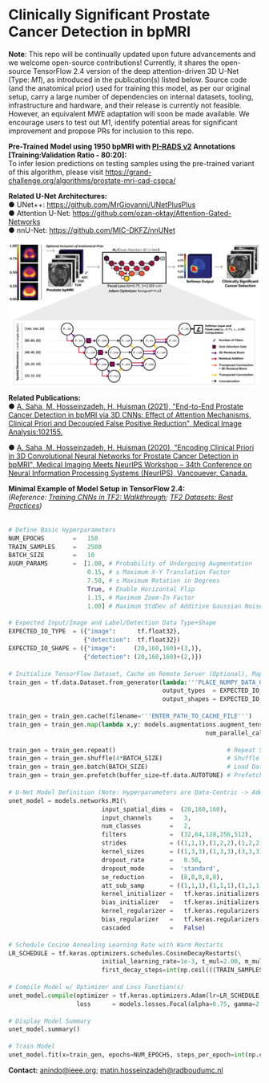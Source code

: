 # Clinically Significant Prostate Cancer Detection in bpMRI

**Note**: This repo will be continually updated upon future advancements and we welcome open-source contributions! Currently, it shares the open-source TensorFlow 2.4 version of the deep attention-driven 3D U-Net (Type: *M1*), as introduced in the publication(s) listed below. Source code (and the anatomical prior) used for training this model, as per our original setup, carry a large number of dependencies on internal datasets, tooling, infrastructure and hardware, and their release is currently not feasible. However, an equivalent MWE adaptation will soon be made available. We encourage users to test out *M1*, identify potential areas for significant improvement and propose PRs for inclusion to this repo.

**Pre-Trained Model using 1950 bpMRI with [PI-RADS v2](https://www.sciencedirect.com/science/article/pii/S0302283815008489?via%3Dihub) Annotations [Training:Validation Ratio - 80:20]:**  
To infer lesion predictions on testing samples using the pre-trained variant of this algorithm, please visit https://grand-challenge.org/algorithms/prostate-mri-cad-cspca/

**Related U-Net Architectures:**  
  ● UNet++: https://github.com/MrGiovanni/UNetPlusPlus  
  ● Attention U-Net: https://github.com/ozan-oktay/Attention-Gated-Networks  
  ● nnU-Net: https://github.com/MIC-DKFZ/nnUNet  

<kbd>![schematic](docs/image-1.png)</kbd>

**Related Publications:**  
● [A. Saha, M. Hosseinzadeh, H. Huisman (2021), "End-to-End Prostate Cancer Detection in bpMRI via 3D CNNs: Effect of Attention Mechanisms, Clinical Priori and Decoupled False
  Positive Reduction", Medical Image Analysis:102155.](https://doi.org/10.1016/j.media.2021.102155)

● [A. Saha, M. Hosseinzadeh, H. Huisman (2020), "Encoding Clinical Priori in 3D Convolutional Neural Networks for Prostate Cancer Detection in bpMRI", Medical Imaging Meets
  NeurIPS Workshop – 34th Conference on Neural Information Processing Systems (NeurIPS), Vancouever, Canada.](https://arxiv.org/abs/2011.00263)

**Minimal Example of Model Setup in TensorFlow 2.4:**  
*(Reference: [Training CNNs in TF2: Walkthrough](https://www.tensorflow.org/tutorials/images/segmentation); [TF2 Datasets: Best Practices](https://www.tensorflow.org/guide/data_performance))*
```python

# Define Basic Hyperparameters
NUM_EPOCHS        =   150
TRAIN_SAMPLES     =   2500
BATCH_SIZE        =   10
AUGM_PARAMS       =  [1.00, # Probability of Undergoing Augmentation
                      0.15, # ± Maximum X-Y Translation Factor
                      7.50, # ± Maximum Rotation in Degrees
                      True, # Enable Horizontal Flip
                      1.15, # Maximum Zoom-In Factor
                      1.00] # Maximum StdDev of Additive Gaussian Noise
                      
# Expected Input/Image and Label/Detection Data Type+Shape
EXPECTED_IO_TYPE  = ({"image":      tf.float32}, 
                     {"detection":  tf.float32})
EXPECTED_IO_SHAPE = ({"image":     (20,160,160)+(3,)}, 
                     {"detection": (20,160,160)+(2,)})

# Initialize TensorFlow Dataset, Cache on Remote Server (Optional), Map Parallelized Data Augmentation
train_gen = tf.data.Dataset.from_generator(lambda:'''PLACE_NUMPY_DATA_GENERATOR''', 
                                           output_types  = EXPECTED_IO_TYPE, 
                                           output_shapes = EXPECTED_IO_SHAPE)
                                           
train_gen = train_gen.cache(filename='''ENTER_PATH_TO_CACHE_FILE''')     
train_gen = train_gen.map(lambda x,y: models.augmentations.augment_tensors(x,y,AUGM_PARAMS,False,True), 
                                                       num_parallel_calls=multiprocessing.cpu_count())
                                                                               
train_gen = train_gen.repeat()                               # Repeat Samples Upon Exhaustion
train_gen = train_gen.shuffle(4*BATCH_SIZE)                  # Shuffle Samples with Buffer Size of Batch Size
train_gen = train_gen.batch(BATCH_SIZE)                      # Load Data in Batches
train_gen = train_gen.prefetch(buffer_size=tf.data.AUTOTUNE) # Prefetch Data via CPU while GPU is Training

# U-Net Model Definition (Note: Hyperparameters are Data-Centric -> Adequate Tuning for Optimal Performance)
unet_model = models.networks.M1(\
                          input_spatial_dims =  (20,160,160),            
                          input_channels     =   3,
                          num_classes        =   2,                       
                          filters            =  (32,64,128,256,512),   
                          strides            = ((1,1,1),(1,2,2),(1,2,2),(2,2,2),(1,2,2)),  
                          kernel_sizes       = ((1,3,3),(1,3,3),(3,3,3),(3,3,3),(3,3,3)),  
                          dropout_rate       =   0.50,       
                          dropout_mode       =  'standard',
                          se_reduction       =  (8,8,8,8,8),
                          att_sub_samp       = ((1,1,1),(1,1,1),(1,1,1)),
                          kernel_initializer =   tf.keras.initializers.Orthogonal(gain=1.0), 
                          bias_initializer   =   tf.keras.initializers.TruncatedNormal(mean=0.0, stddev=1e-3),
                          kernel_regularizer =   tf.keras.regularizers.l2(1e-4),
                          bias_regularizer   =   tf.keras.regularizers.l2(1e-4),     
                          cascaded           =   False)  

# Schedule Cosine Annealing Learning Rate with Warm Restarts
LR_SCHEDULE = tf.keras.optimizers.schedules.CosineDecayRestarts(\
                          initial_learning_rate=1e-3, t_mul=2.00, m_mul=1.00, alpha=1e-3,
                          first_decay_steps=int(np.ceil(((TRAIN_SAMPLES)/BATCH_SIZE)))*10)
                                                  
# Compile Model w/ Optimizer and Loss Function(s)
unet_model.compile(optimizer = tf.keras.optimizers.Adam(lr=LR_SCHEDULE, amsgrad=True), 
                   loss      = models.losses.Focal(alpha=0.75, gamma=2.00).loss)

# Display Model Summary
unet_model.summary()

# Train Model
unet_model.fit(x=train_gen, epochs=NUM_EPOCHS, steps_per_epoch=int(np.ceil(((TRAIN_SAMPLES)/BATCH_SIZE))))
```
  
**Contact:** anindo@ieee.org; matin.hosseinzadeh@radboudumc.nl 



